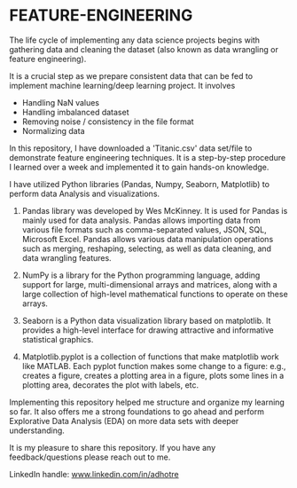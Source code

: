 # FEATURE-ENGINEERING

The life cycle of implementing any data science projects begins with gathering data and cleaning the dataset (also known as data wrangling or feature engineering).

It is a crucial step as we prepare consistent data that can be fed to implement machine learning/deep learning project. It involves 
  - Handling NaN values
  - Handling imbalanced dataset
  - Removing noise / consistency in the file format
  - Normalizing data
  
In this repository, I have downloaded a 'Titanic.csv' data set/file to demonstrate feature engineering techniques. It is a step-by-step procedure I learned over a week and implemented it to gain hands-on knowledge.

I have utilized Python libraries (Pandas, Numpy, Seaborn, Matplotlib) to perform data Analysis and visualizations. 

  1) Pandas library was developed by Wes McKinney. It is used for Pandas is mainly used for data analysis. Pandas allows importing data from various file formats such as comma-separated values, JSON, SQL, Microsoft Excel. Pandas allows various data manipulation operations such as merging, reshaping, selecting, as well as data cleaning, and data wrangling features.
  
  2) NumPy is a library for the Python programming language, adding support for large, multi-dimensional arrays and matrices, along with a large collection of high-level mathematical functions to operate on these arrays.
  
  3) Seaborn is a Python data visualization library based on matplotlib. It provides a high-level interface for drawing attractive and informative statistical graphics.
  
  4) Matplotlib.pyplot is a collection of functions that make matplotlib work like MATLAB. Each pyplot function makes some change to a figure: e.g., creates a figure, creates a plotting area in a figure, plots some lines in a plotting area, decorates the plot with labels, etc.

Implementing this repository helped me structure and organize my learning so far. It also offers me a strong foundations to go ahead and perform Explorative Data Analysis (EDA) on more data sets with deeper understanding. 

It is my pleasure to share this repository. If you have any feedback/questions please reach out to me.

LinkedIn handle: www.linkedin.com/in/adhotre
